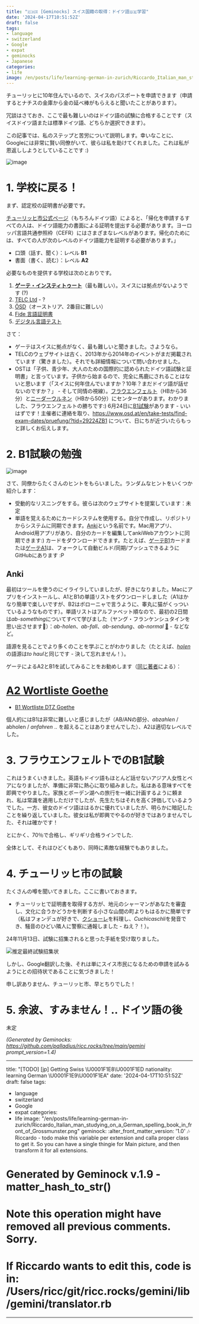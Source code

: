 ```yaml
---
title: "🇨🇭♊ [Geminocks] スイス国籍の取得：ドイツ語🇩🇪学習"
date: '2024-04-17T10:51:52Z'
draft: false
tags:
- language
- switzerland
- Google
- expat
- geminocks
- Japanese
categories:
- life
image: /en/posts/life/learning-german-in-zurich/Riccardo_Italian_man_studying_on_a_German_spelling_book_in_front_of_Grossmunster.png
---
```


チューリッヒに10年住んでいるので、スイスのパスポートを申請できます（申請するとナチスの金庫から金の延べ棒がもらえると聞いたことがあります）。

冗談はさておき、ここで最も難しいのはドイツ語の試験に合格することです（スイスドイツ語または標準ドイツ語、どちらか選択できます）。

この記事では、私のステップと苦労について説明します。幸いなことに、Googleには非常に賢い同僚がいて、彼らは私を助けてくれました。これは私が恩返ししようとしていることです :)

![image](Riccardo_Italian_man_studying_on_a_German_spelling_book_in_front_of_Grossmunster.png)

<!--more-->


# 1. 学校に戻る！

まず、認定校の証明書が必要です。

[チューリッヒ市公式ページ](https://www.stadt-zuerich.ch/portal/de/index/politik_u_recht/einbuergerungen/kenntnisse/sprachlicheanforderungen.html)（もちろんドイツ語）によると、「帰化を申請するすべての人は、ドイツ語能力の書面による証明を提出する必要があります。ヨーロッパ言語共通参照枠（CEFR）にはさまざまなレベルがあります。帰化のためには、すべての人が次のレベルのドイツ語能力を証明する必要があります。」

* 口頭（話す、聞く）：レベル **B1**
* 書面（書く、読む）：レベル **A2**

必要なものを提供する学校は次のとおりです。

1. [**ゲーテ・インスティトゥート**](http://www.goethe.de/lrn/prj/pba/bes/gzb/deindex.html)（最も難しい）。スイスには拠点がないようです (?)
2. [TELC Ltd](https://www.telc.net/#section-0) - ?
3. [ÖSD](http://www.osd.at/)（オーストリア、2番目に難しい）
4. [Fide 言語証明書](http://www.fide-service.ch/)
5. [デジタル言語テスト](https://www.digitalersprachtest.ch/)

さて：
* ゲーテはスイスに拠点がなく、最も難しいと聞きました。さようなら。
* TELCのウェブサイトは古く、2013年から2014年のイベントがまだ掲載されています（驚きました）。それでも詳細情報について問い合わせました。
* OSTは「子供、青少年、大人のための国際的に認められたドイツ語試験と証明書」と言っています。子供から始まるので、完全に馬鹿にされることはないと思います（「スイスに何年住んでいますか？10年？まだドイツ語が話せないのですか？」 - そして同情の視線）。[フラウエンフェルト](https://www.google.com/maps/dir/Zurich+HB,+Bahnhofplatz,+Zurigo,+Svizzera/Frauenfeld,+Svizzera/@47.550191,8.9002971,13.83z/data=!4m14!4m13!1m5!1m1!1s0x47900a08cc0e6e41:0xf5c698b65f8c52a7!2m2!1d8.5403226!2d47.3778579!1m5!1m1!1s0x479a922b7ac416d5:0xabd5ea8c4a738dc7!2m2!1d8.8987541!2d47.5535997!3e3)（HBから36分）と[ニーダーウルネン](https://www.google.com/maps/dir/Zurich+HB,+Bahnhofplatz,+Zurigo,+Svizzera/8867+Niederurnen,+Svizzera/@47.1837248,8.744133,11.39z/data=!4m14!4m13!1m5!1m1!1s0x47900a08cc0e6e41:0xf5c698b65f8c52a7!2m2!1d8.5403226!2d47.3778579!1m5!1m1!1s0x479acd0b21f91dfd:0x6eb928b1714053f3!2m2!1d9.0531505!2d47.125507!3e3)（HBから50分）にセンターがあります。わかりました、フラウエンフェルトの勝ちです:) 6月24日に[B1試験](https://www.osd.at/en/take-tests/find-exam-dates/?country=167&tests=00001100000&land=null&stadt=Frauenfeld&datefrom=01.06.2023&dateto=31.08.2023&centernr=null)があります - いいはずです！主催者に連絡を取り、https://www.osd.at/en/take-tests/find-exam-dates/pruefung/?tid=29224ZB1 について、日にちが近づいたらもっと詳しくお伝えします。


# 2. B1試験の勉強

![image](man-in-yellow-studies-by-lake-zurich.png)

さて、同僚からたくさんのヒントをもらいました。ランダムなヒントをいくつか紹介します：

* 受動的なリスニングをする。彼らは次のウェブサイトを提案しています：未定
* 単語を覚えるためにカードシステムを使用する。自分で作成し、リポジトリからシステムに同期できます。[Anki](https://apps.ankiweb.net/)という名前です。Mac用アプリ、Android用アプリがあり、自分のカードを編集してankiWebアカウントに同期できます:) カードをダウンロードできます。たとえば、[ゲーテB1](https://ankiweb.net/shared/info/1586166030)カードまたは[ゲーテA1](https://ankiweb.net/shared/info/1386119660)は、フォークして自動ビルド/同期/プッシュできるようにGitHubにあります :P

## Anki

最初はツールを使うのにイライラしていましたが、好きになりました。Macにアプリをインストールし、A1とB1の単語リストをダウンロードしました（A1はかなり簡単で楽しいですが、B2はボローニャで言うように、睾丸に猫がくっついているようなものです）。単語リストはアルファベット順なので、最初の2日間は*ab-something*についてすべて学びました（ヤング・フランケンシュタインを思い出させます😬）：*ab-holen*、*ab-fall*、*ab-sendung*、*ab-normal* [🧌](https://it.wikipedia.org/wiki/Frankenstein_Junior) - などなど。

語源を見ることでより多くのことを学ぶことがわかりました（たとえば、[*holen*](https://en.wiktionary.org/wiki/holen#German)の語源は*to haul*と同じです - 決して忘れません！）。

ゲーテによるA2とB1を試してみることをお勧めします（[同じ著者](https://ankiweb.net/shared/by-author/1386119660)による）：

# [A2 Wortliste Goethe](https://ankiweb.net/shared/info/1386119660)
* [B1 Wortliste DTZ Goethe](https://ankiweb.net/shared/info/1586166030)

個人的にはB1は非常に難しいと感じましたが（AB/ANの部分、*abzahlen* / abholen / *anfahren* .. を超えることはありませんでした）、A2は適切なレベルでした。


# 3. フラウエンフェルトでのB1試験

これはうまくいきました。英語もドイツ語もほとんど話せないアジア人女性とペアになりましたが、準備に非常に熱心に取り組みました。私はある意味すべてを即興でやりました。家族とボーデン湖への旅行を一緒に計画するように頼まれ、私は常識を適用しただけでしたが、先生たちはそれを高く評価しているようでした。一方、彼女のドイツ語ははるかに優れていましたが、明らかに暗記したことを繰り返していました。彼女は私が即興でやるのが好きではありませんでした、それは確かです！

とにかく、70％で合格し、ギリギリ合格ラインでした.

全体として、それはひどくもあり、同時に素敵な経験でもありました。


# 4. チューリッヒ市の試験

たくさんの噂を聞いてきました。ここに書いておきます。

* チューリッヒで証明書を取得する方が、地元のシャーマンがあなたを審査し、文化に合うかどうかを判断する小さな山間の町よりもはるかに簡単です（私はフォンデュが好きで、[クショーレ](https://cookidoo.ch/recipes/recipe/fr-CH/r434981)を料理し、*Cuchicaschli*を発音でき、騒音のひどい隣人に警察に通報しました - ねえ？！）。

24年11月13日、試験に招集されると思った手紙を受け取りました。

![推定最終試験招集状](image.png)

しかし、Google翻訳した後、それは単にスイス市民になるための申請を試みるようにとの招待状であることに気づきました！

申し訳ありません、チューリッヒ市、早とちりでした！


# 5. 余波、すみません！.. ドイツ語の後

未定


*(Generated by Geminocks: https://github.com/palladius/ricc.rocks/tree/main/gemini prompt_version=1.4)*

---
title: "[TODO] [jp] Getting Swiss \U0001F1E8\U0001F1ED nationality: learning German
  \U0001F1E9\U0001F1EA"
date: '2024-04-17T10:51:52Z'
draft: false
tags:
- language
- switzerland
- Google
- expat
categories:
- life
image: "/en/posts/life/learning-german-in-zurich/Riccardo_Italian_man_studying_on_a_German_spelling_book_in_front_of_Grossmunster.png"
geminock:
  :alter_front_matter_version: '1.0'
  :notes: Riccardo - todo make this variable per extension and calla  proper class
    to get it. So you can have a single thingie for Main picture, and then transform
    it for all extensions.
# Generated by Geminock v.1.9 - matter_hash_to_str()
# Note this operation might have removed all previous comments. Sorry.
# If Riccardo wants to edit this, code is in: /Users/ricc/git/ricc.rocks/gemini/lib/gemini/translator.rb
---
